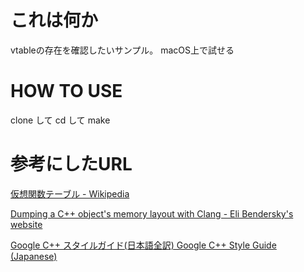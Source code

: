 # これは何か

vtableの存在を確認したいサンプル。
macOS上で試せる

# HOW TO USE

clone して cd して make

# 参考にしたURL

[仮想関数テーブル - Wikipedia](https://ja.wikipedia.org/wiki/%E4%BB%AE%E6%83%B3%E9%96%A2%E6%95%B0%E3%83%86%E3%83%BC%E3%83%96%E3%83%AB)

[Dumping a C++ object's memory layout with Clang - Eli Bendersky's website](https://eli.thegreenplace.net/2012/12/17/dumping-a-c-objects-memory-layout-with-clang/)

[Google C++ スタイルガイド(日本語全訳) Google C++ Style Guide (Japanese)](https://ttsuki.github.io/styleguide/cppguide.ja.html)
